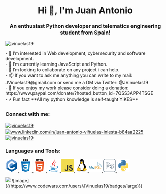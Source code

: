<h1 align="center">Hi 👋, I'm Juan Antonio</h1>
<h3 align="center">An enthusiast Python developer and telematics engineering student from Spain!</h3>

<p align="left"> <img src="https://komarev.com/ghpvc/?username=jvinuelas19&label=Profile%20views&color=0e75b6&style=flat" alt="jvinuelas19" /> </p>
- 👀 I’m interested in Web development, cybersecurity and software development.<br>
- 🌱 I’m currently learning JavaScript and Python.<br>
- 💞️ I’m looking to collaborate on any project i can help.<br>
- 📫 If you want to ask me anything you can write to my mail: JVinuelas19@gmail.com or send me a DM via Twitter: @JVinuelas19<br>
- 💸 If you enjoy my work please consider doing a donation: https://www.paypal.com/donate/?hosted_button_id=7QSS3APP4TSGE<br>
- ⚡ Fun fact **All my python knowledge is self-taught YIKES**<br>

<h3 align="left">Connect with me:</h3>
<p align="left">
<a href="https://twitter.com/jvinuelas19" target="blank"><img align="center" src="https://raw.githubusercontent.com/rahuldkjain/github-profile-readme-generator/master/src/images/icons/Social/twitter.svg" alt="jvinuelas19" height="30" width="40" /></a>
<a href="https://linkedin.com/in/www.linkedin.com/in/juan-antonio-viñuelas-iniesta-b84aa2225" target="blank"><img align="center" src="https://raw.githubusercontent.com/rahuldkjain/github-profile-readme-generator/master/src/images/icons/Social/linked-in-alt.svg" alt="www.linkedin.com/in/juan-antonio-viñuelas-iniesta-b84aa2225" height="30" width="40" /></a>
<a href="https://instagram.com/jvinuelas19" target="blank"><img align="center" src="https://raw.githubusercontent.com/rahuldkjain/github-profile-readme-generator/master/src/images/icons/Social/instagram.svg" alt="jvinuelas19" height="30" width="40" /></a>
</p>

<h3 align="left">Languages and Tools:</h3>
<p align="left"> <a href="https://www.cprogramming.com/" target="_blank" rel="noreferrer"> <img src="https://raw.githubusercontent.com/devicons/devicon/master/icons/c/c-original.svg" alt="c" width="40" height="40"/> </a> <a href="https://www.w3schools.com/css/" target="_blank" rel="noreferrer"> <img src="https://raw.githubusercontent.com/devicons/devicon/master/icons/css3/css3-original-wordmark.svg" alt="css3" width="40" height="40"/> </a> <a href="https://www.w3.org/html/" target="_blank" rel="noreferrer"> <img src="https://raw.githubusercontent.com/devicons/devicon/master/icons/html5/html5-original-wordmark.svg" alt="html5" width="40" height="40"/> </a> <a href="https://www.java.com" target="_blank" rel="noreferrer"> <img src="https://raw.githubusercontent.com/devicons/devicon/master/icons/java/java-original.svg" alt="java" width="40" height="40"/> </a> <a href="https://developer.mozilla.org/en-US/docs/Web/JavaScript" target="_blank" rel="noreferrer"> <img src="https://raw.githubusercontent.com/devicons/devicon/master/icons/javascript/javascript-original.svg" alt="javascript" width="40" height="40"/> </a> <a href="https://www.linux.org/" target="_blank" rel="noreferrer"> <img src="https://raw.githubusercontent.com/devicons/devicon/master/icons/linux/linux-original.svg" alt="linux" width="40" height="40"/> </a> <a href="https://www.mysql.com/" target="_blank" rel="noreferrer"> <img src="https://raw.githubusercontent.com/devicons/devicon/master/icons/mysql/mysql-original-wordmark.svg" alt="mysql" width="40" height="40"/> </a> <a href="https://www.photoshop.com/en" target="_blank" rel="noreferrer"> <img src="https://raw.githubusercontent.com/devicons/devicon/master/icons/photoshop/photoshop-line.svg" alt="photoshop" width="40" height="40"/> </a> <a href="https://www.python.org" target="_blank" rel="noreferrer"> <img src="https://raw.githubusercontent.com/devicons/devicon/master/icons/python/python-original.svg" alt="python" width="40" height="40"/> </a> </p>

<img src="{https://www.codewars.com/users/JVinuelas19/badges/large}" />
![image]({(https://www.codewars.com/users/JVinuelas19/badges/large)})


<!---
JVinuelas19/JVinuelas19 is a ✨ special ✨ repository because its `README.md` (this file) appears on your GitHub profile.
You can click the Preview link to take a look at your changes.
--->
